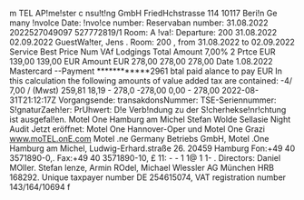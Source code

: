 m TEL AP!me!ster c nsu!t!ng GmbH FriedHchstrasse 114 10117 Beri!n Ge many !nvolce Date: !nvo!ce number: Reservaban number: 31.08.2022 2022527049097 527772819/1 Room: A !va!: Departure: 200 31.08.2022 02.09.2022 GuestWa!ter, Jens . Room: 200 , from 31.08.2022 to 02.09.2022 Service Best Price Num VAf Lodgings Total Amount 7,00% 2 Prtce EUR 139,00 139,00 EUR Amount EUR 278,00 278,00 278,00 Date 1.08.2022 Mastercard --Payment ************2961 btal paid alance to pay EUR In this calculation the following amounts of value added tax are contained: -4/ 7,00 / (Mwst) 259,81 18,19 - 278,0 -278,00 0,00 - 278,00 2022-08-31T21:12:17Z Vorgangsende: transakdonsNummer: TSE-Seriennummer: S!gnaturZaeh!er: PrUhwert: D!e Verb!ndung zu der S!cherhekse!nr!chtung ist ausgefal!en. Motel One Hamburg am Michel Stefan Wolde Sellasie Night Audit Jetzt eröffnet: Motel One Hannover-Oper und Motel One Grazi www.moTEL.onE.com Motel .ne Germany Betriebs GmbH, Motel .One Hamburg am Michel, Ludwig-Erhard.straße 26. 20459 Hamburg Fon:+49 40 3571890-0,. Fax:+49 40 3571890-10, £ 11: - - 1 1@ 1 1- . Directors: Daniel MOller. Stefan lenze, Armin ROdel, Michael Wlessler AG München HRB 168292. Unique taxpayer number DE 254615074, VAT registration number 143/164/10694 f